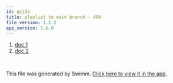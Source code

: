 ```yaml
---
id: gcj2z
title: playlist to main branch - 404
file_version: 1.1.2
app_version: 1.6.0
---
```


<!-- Steps - Do not remove this comment -->
1. [doc 1](doc-1.ozweu.sw.md)
2. [doc 2](doc-2.54nl0.sw.md)


<br/>

This file was generated by Swimm. [Click here to view it in the app](https://swimm-web-app.web.app/repos/Z2l0aHViJTNBJTNBTm9hUmVwbyUzQSUzQU5vYW96ZXI=/playlists/gcj2z).
